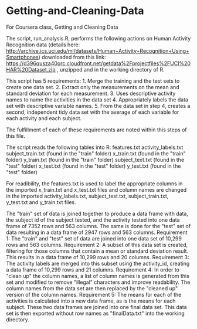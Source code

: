 # Getting-and-Cleaning-Data
For Coursera class, Getting and Cleaning Data

The script, run_analysis.R, performs the following actions on Human Activity Recognition data (details here: http://archive.ics.uci.edu/ml/datasets/Human+Activity+Recognition+Using+Smartphones) downloaded from this link: https://d396qusza40orc.cloudfront.net/getdata%2Fprojectfiles%2FUCI%20HAR%20Dataset.zip , unzipped and in the working directory of R.

This script has 5 requirements:
    1. Merge the training and the test sets to create one data set.
    2. Extract only the measurements on the mean and standard deviation for each measurement. 
    3. Uses descriptive activity names to name the activities in the data set
    4. Appropriately labels the data set with descriptive variable names. 
    5. From the data set in step 4, creates a second, independent tidy data set with the average of each variable for each           activity and each subject.
   
   The fulfillment of each of these requirements are noted within this steps of this file.
   
The script reads the following tables into R:
  features.txt
  activity_labels.txt
  subject_train.txt (found in the "train" folder)
  x_train.txt (found in the "train" folder)
  y_train.txt (found in the "train" folder)
  subject_text.txt (found in the "test" folder)
  x_test.txt  (found in the "test" folder)
  y_test.txt  (found in the "test" folder)
  
For readibility, the features.txt is used to label the appropriate columns in the imported x_train.txt and x_test.txt files and column names are changed in the imported activity_labels.txt, subject_test.txt, subject_train.txt, y_test.txt and y_train.txt files.  

The "train" set of data is joined together to produce a data frame with  data, the subject id of the subject tested, and the activity tested into one data frame of 7352 rows and 563 columns.  The same is done for the "test" set of data resulting in a data frame of 2947 rows and 563 columns.
Requirement 1: 
The "train" and "test" set of data are joined into one data set of 10,299 rows and 563 columns.
Requirement 2: 
A subset of this data set is created, filtering for those columns that contain a mean or standard deviation result.  This results in a data frame of 10,299 rows and 20 columns.
Requirement 3:
The activity labels are merged into this subset using the activity_id, creating a data frame of 10,299 rows and 21 columns.
Requirement 4:
In order to "clean up" the column names, a list of column names is generated from this set and modified to remove "illegal" characters and improve readability. The column names from the data set are then replaced by the "cleaned up" version of the column names.
Requirement 5:
The means for each of the activities is calculated into a new data frame, as is the means for each subject.  These two data frames are joined into one final data set.  This data set is then exported without row names as "finalData.txt" into the working directory.







